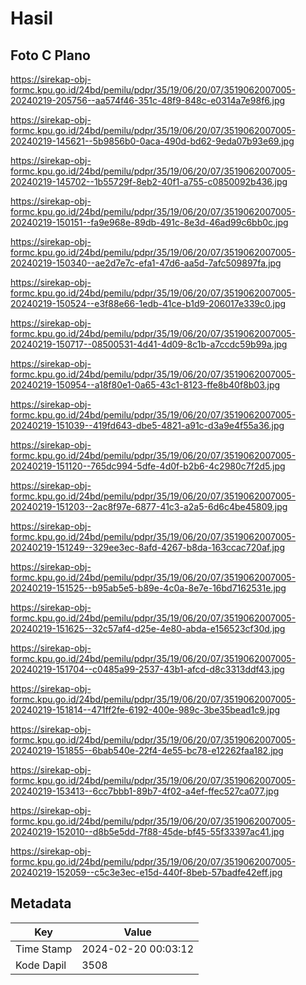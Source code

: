 # Hasil

## Foto C Plano

https://sirekap-obj-formc.kpu.go.id/24bd/pemilu/pdpr/35/19/06/20/07/3519062007005-20240219-205756--aa574f46-351c-48f9-848c-e0314a7e98f6.jpg

https://sirekap-obj-formc.kpu.go.id/24bd/pemilu/pdpr/35/19/06/20/07/3519062007005-20240219-145621--5b9856b0-0aca-490d-bd62-9eda07b93e69.jpg

https://sirekap-obj-formc.kpu.go.id/24bd/pemilu/pdpr/35/19/06/20/07/3519062007005-20240219-145702--1b55729f-8eb2-40f1-a755-c0850092b436.jpg

https://sirekap-obj-formc.kpu.go.id/24bd/pemilu/pdpr/35/19/06/20/07/3519062007005-20240219-150151--fa9e968e-89db-491c-8e3d-46ad99c6bb0c.jpg

https://sirekap-obj-formc.kpu.go.id/24bd/pemilu/pdpr/35/19/06/20/07/3519062007005-20240219-150340--ae2d7e7c-efa1-47d6-aa5d-7afc509897fa.jpg

https://sirekap-obj-formc.kpu.go.id/24bd/pemilu/pdpr/35/19/06/20/07/3519062007005-20240219-150524--e3f88e66-1edb-41ce-b1d9-206017e339c0.jpg

https://sirekap-obj-formc.kpu.go.id/24bd/pemilu/pdpr/35/19/06/20/07/3519062007005-20240219-150717--08500531-4d41-4d09-8c1b-a7ccdc59b99a.jpg

https://sirekap-obj-formc.kpu.go.id/24bd/pemilu/pdpr/35/19/06/20/07/3519062007005-20240219-150954--a18f80e1-0a65-43c1-8123-ffe8b40f8b03.jpg

https://sirekap-obj-formc.kpu.go.id/24bd/pemilu/pdpr/35/19/06/20/07/3519062007005-20240219-151039--419fd643-dbe5-4821-a91c-d3a9e4f55a36.jpg

https://sirekap-obj-formc.kpu.go.id/24bd/pemilu/pdpr/35/19/06/20/07/3519062007005-20240219-151120--765dc994-5dfe-4d0f-b2b6-4c2980c7f2d5.jpg

https://sirekap-obj-formc.kpu.go.id/24bd/pemilu/pdpr/35/19/06/20/07/3519062007005-20240219-151203--2ac8f97e-6877-41c3-a2a5-6d6c4be45809.jpg

https://sirekap-obj-formc.kpu.go.id/24bd/pemilu/pdpr/35/19/06/20/07/3519062007005-20240219-151249--329ee3ec-8afd-4267-b8da-163ccac720af.jpg

https://sirekap-obj-formc.kpu.go.id/24bd/pemilu/pdpr/35/19/06/20/07/3519062007005-20240219-151525--b95ab5e5-b89e-4c0a-8e7e-16bd7162531e.jpg

https://sirekap-obj-formc.kpu.go.id/24bd/pemilu/pdpr/35/19/06/20/07/3519062007005-20240219-151625--32c57af4-d25e-4e80-abda-e156523cf30d.jpg

https://sirekap-obj-formc.kpu.go.id/24bd/pemilu/pdpr/35/19/06/20/07/3519062007005-20240219-151704--c0485a99-2537-43b1-afcd-d8c3313ddf43.jpg

https://sirekap-obj-formc.kpu.go.id/24bd/pemilu/pdpr/35/19/06/20/07/3519062007005-20240219-151814--471ff2fe-6192-400e-989c-3be35bead1c9.jpg

https://sirekap-obj-formc.kpu.go.id/24bd/pemilu/pdpr/35/19/06/20/07/3519062007005-20240219-151855--6bab540e-22f4-4e55-bc78-e12262faa182.jpg

https://sirekap-obj-formc.kpu.go.id/24bd/pemilu/pdpr/35/19/06/20/07/3519062007005-20240219-153413--6cc7bbb1-89b7-4f02-a4ef-ffec527ca077.jpg

https://sirekap-obj-formc.kpu.go.id/24bd/pemilu/pdpr/35/19/06/20/07/3519062007005-20240219-152010--d8b5e5dd-7f88-45de-bf45-55f33397ac41.jpg

https://sirekap-obj-formc.kpu.go.id/24bd/pemilu/pdpr/35/19/06/20/07/3519062007005-20240219-152059--c5c3e3ec-e15d-440f-8beb-57badfe42eff.jpg


## Metadata

| Key        | Value               |
| ---------- | ------------------- |
| Time Stamp | 2024-02-20 00:03:12 |
| Kode Dapil | 3508                |



